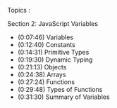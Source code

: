Topics :

Section 2: JavaScript Variables
- (0:07:46) Variables
- (0:12:40) Constants
- (0:14:31) Primitive Types
- (0:19:30) Dynamic Typing
- (0:21:13) Objects
- (0:24:38) Arrays
- (0:27:24) Functions
- (0:29:48) Types of Functions
- (0:31:30) Summary of Variables